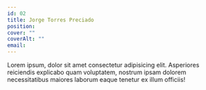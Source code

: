```yaml
---
id: 02
title: Jorge Torres Preciado
position:
cover: ""
coverAlt: ""
email:
---
```


Lorem ipsum, dolor sit amet consectetur adipisicing elit. Asperiores
reiciendis explicabo quam voluptatem, nostrum ipsam dolorem necessitatibus
maiores laborum eaque tenetur ex illum officiis!
